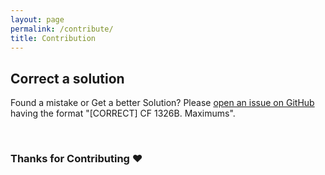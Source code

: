 ```yaml
---
layout: page
permalink: /contribute/
title: Contribution
---
```


## Correct a solution

Found a mistake or Get a better Solution? Please [open an issue on GitHub](https://github.com/nil1729/codeforces001/issues) having the format "[CORRECT] CF 1326B. Maximums".

<br/>

### Thanks for Contributing :heart:
